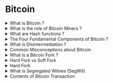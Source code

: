 # Bitcoin


<details>
<summary> What is Bitcoin ? </summary>
<br/>

Bitcoin is a decentralized digital currency and blockchain is a technology that underlies Bitcoin which enables the transfer of a digital asset securely over the Internet. 
  
---
</details>

<details>
<summary> What is the role of Bitcoin Miners  ? </summary>
<br/>

A group of people are called miners, who process and confirm bitcoin transactions using powerful bitcoin mining computers which solve cryptography math problems because of which they are rewarded in Bitcoin.

Their key role is to build the blockchain of records that forms the Bitcoin ledger.
  
---
</details>

<details>
<summary> What are Hash functions  ? </summary>
<br/>

A hash function is any function that can be used to map data of arbitrary size to fixed-size values. The values returned by a hash function are called hash values, hash codes, digests, or simply hashes. The values are usually used to index a fixed-size table called a hash table.
A function that converts a given big phone number to a small practical integer value. The mapped integer value is used as an index in the hash table. In simple terms, a hash function maps a big number or string to a small integer that can be used as the index in the hash table. 

Blocks in a Blockchain are linked to each other through the process of cryptographic hashing. Each block is cryptographically hashed and includes the hash from the previous block as part of the hash, this makes it very easy to see if anyone has tampered with any block as changing the value of a hash for a block will automatically "break the chain" and make all the blocks after that block invalid.
  
---
</details>

<details>
<summary> The Four Fundamental Components of Bitcoin  ? </summary>
<br/>

* Software
* Cryptography
* Hardware
* Miners (Gaming Theory)
 
* Bitcoin software creates the task and than give to the miners to solve it!
* This task or challenge will take approximately 10 minutes to be completed!
* Every single miner starts to find that Nonce which will validate the hash of block
* At a moment One of the miner with higher speed and great hardware specs will win the match but the match will go till 10 minutes.
* No one is loser!
* All the community will start verifying that block which is mined by the winner.
* It will end up by being the new block that will be added to blockchain.
* This is both competition and co-opetition .
* Winner will be paid by 12.5 Btc and that's how new bitcoin is created!
  
![image](https://user-images.githubusercontent.com/11299574/142675891-c2b4dcd3-bec8-4b80-b962-3647f97fd799.png)

  
---
</details>

<details>
<summary> What is Disintermediation ? </summary>
<br/>

Disintermediation is the process of reducing or eliminating intermediaries (i.e.. "middle-men") between parties in a transaction. The fact that Bitcoin enables the exchange of value between two parties directly over the Internet without requiring the services of a bank or some other institution is an example of disintermediation.
  
---
</details>

<details>
<summary> Common Misconceptions about Bitcoin </summary>
<br/>

#1: Bitcoin is used only for speculation.
#2: Bitcoin wastes energy. 
#3: Bitcoin is too volatile to be a store of value. 
#4: Governments will kill Bitcoin. 
#5: Other cryptocurrencies are dilutive to Bitcoin.  

---
</details>

<details>
<summary> What is a Bitcoin Fork ? </summary>
<br/>

Bitcoin forks are defined variantly as changes in the protocol of the bitcoin network or as the situations that occur "when two or more blocks have the same block height". A fork influences the validity of the rules. ... Forks require consensus to be resolved or else a permanent split emerges.

---
</details>

<details>
<summary> Hard Fork vs Soft Fork </summary>
<br/>

Hard Fork - Introduces a change that forces everyone to upgrade.
Soft For - Introduces change that is backwards compatible. Doesn't need upgrade.

---
</details>

<details>
<summary> Hard Fork </summary>
<br/>

![Infographic-Hard-Fork-Guide](https://user-images.githubusercontent.com/11299574/142736878-3110138c-91c3-4f78-8230-ba5cf211d051.png)

---
</details>

<details>
<summary> What is Segregated Witnes (SegWit) </summary>
<br/>

* Protocol upgrade
* Improves scalability without increasing block size
* Addresses Transaction malleability 
* Does not require upgrading to remain on the blockchain
* Did not cause a split in the chain
  

---
</details>


<details>
<summary> Contents of Bitcoin Transaction </summary>
<br/>

* Input : Where the funds are coming from
* Output : Where the funds are going
* Amount : Value of transaction 
* Digital Signature : Transaction must be digitally signed using owner's private key. 
  (Private key is a secret and never shared)
  

---
</details>
